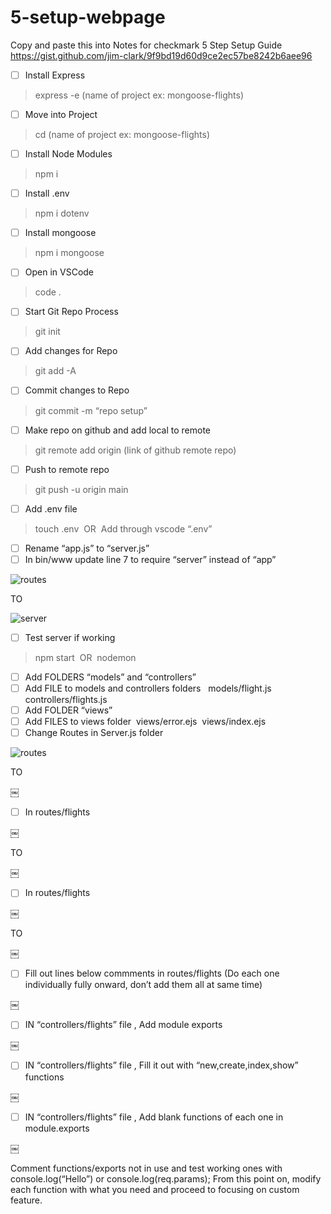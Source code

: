 # 5-setup-webpage
Copy and paste this into Notes for checkmark
5 Step Setup Guide
 https://gist.github.com/jim-clark/9f9bd19d60d9ce2ec57be8242b6aee96

- [ ] Install Express  
> express -e (name of project ex: mongoose-flights)
- [ ] Move into Project 
> cd (name of project ex: mongoose-flights)
- [ ] Install Node Modules 
> npm i
- [ ] Install .env 
> npm i dotenv
- [ ] Install mongoose 
> npm i mongoose
- [ ] Open in VSCode 
> code .
- [ ] Start Git Repo Process 
> git init
- [ ] Add changes for Repo 
> git add -A
- [ ] Commit changes to Repo 
> git commit -m “repo setup”
- [ ] Make repo on github and add local to remote 
> git remote add origin (link of github remote repo)
- [ ] Push to remote repo 
> git push -u origin main
- [ ] Add .env file 
> touch .env 
OR 
Add through vscode “.env”
- [ ] Rename “app.js” to “server.js”
- [ ] In bin/www update line 7 to require “server” instead of “app”

![routes](https://i.imgur.com/IvNxOxC.png)

TO

![server](https://i.imgur.com/E2990JD.png)

- [ ] Test server if working 
> npm start 
OR 
> nodemon
- [ ] Add FOLDERS “models” and “controllers”
- [ ] Add FILE to models and controllers folders  
models/flight.js 
controllers/flights.js
- [ ] Add FOLDER “views”
- [ ] Add FILES to views folder 
views/error.ejs 
views/index.ejs
- [ ] Change Routes in Server.js folder

![routes](https://i.imgur.com/IvNxOxC.png)

TO

￼
- [ ] In routes/flights

￼

TO

￼
- [ ] In routes/flights

￼

TO

￼
- [ ] Fill out lines below commments in routes/flights (Do each one individually fully onward, don’t add them all at same time)

￼
- [ ] IN “controllers/flights” file , Add module exports

￼
- [ ] IN “controllers/flights” file , Fill it out with “new,create,index,show” functions

￼
- [ ] IN “controllers/flights” file , Add blank functions of each one in module.exports

￼

Comment functions/exports not in use and test working ones with console.log(“Hello”) or console.log(req.params);
From this point on, modify each function with what you need and proceed to focusing on custom feature.
